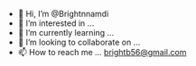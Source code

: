 - 👋 Hi, I’m @Brightnnamdi
- 👀 I’m interested in ...
- 🌱 I’m currently learning ...
- 💞️ I’m looking to collaborate on ...
- 📫 How to reach me ... brightb56@gmail.com

<!---
Brightnnamdi/Brightnnamdi is a ✨ special ✨ repository because its `README.md` (this file) appears on your GitHub profile.
You can click the Preview link to take a look at your changes.
--->

